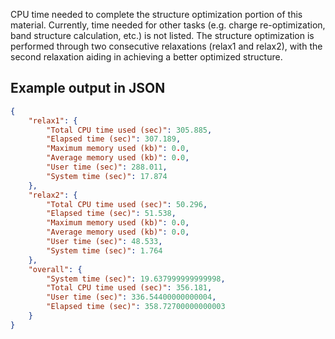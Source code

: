 CPU time needed to complete the structure optimization portion of this material. Currently, time needed for other tasks (e.g. charge re-optimization, band structure calculation, etc.) is not listed. The structure optimization is performed through two consecutive relaxations (relax1 and relax2), with the second relaxation aiding in achieving a better optimized structure.





## Example output in JSON

```json
{
    "relax1": {
        "Total CPU time used (sec)": 305.885, 
        "Elapsed time (sec)": 307.189, 
        "Maximum memory used (kb)": 0.0, 
        "Average memory used (kb)": 0.0, 
        "User time (sec)": 288.011, 
        "System time (sec)": 17.874
    }, 
    "relax2": {
        "Total CPU time used (sec)": 50.296, 
        "Elapsed time (sec)": 51.538, 
        "Maximum memory used (kb)": 0.0, 
        "Average memory used (kb)": 0.0, 
        "User time (sec)": 48.533, 
        "System time (sec)": 1.764
    }, 
    "overall": {
        "System time (sec)": 19.637999999999998, 
        "Total CPU time used (sec)": 356.181, 
        "User time (sec)": 336.54400000000004, 
        "Elapsed time (sec)": 358.72700000000003
    }
}
```

